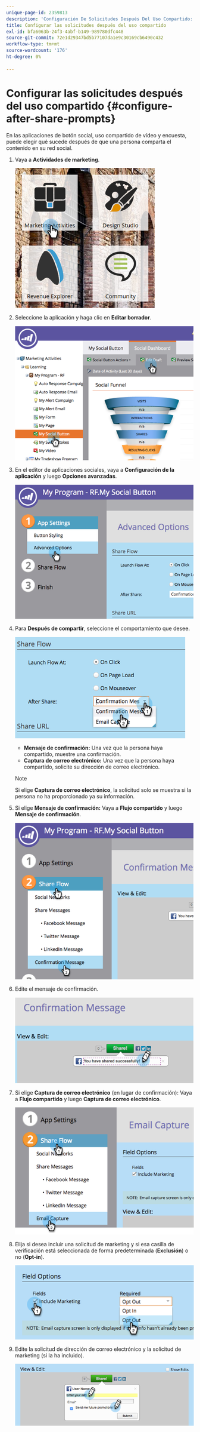 ```yaml
---
unique-page-id: 2359813
description: 'Configuración De Solicitudes Después Del Uso Compartido: Documentos De Marketo: Documentación Del Producto'
title: Configurar las solicitudes después del uso compartido
exl-id: bfa6063b-24f3-4abf-b149-989780dfc448
source-git-commit: 72e1d29347bd5b77107da1e9c30169cb6490c432
workflow-type: tm+mt
source-wordcount: '176'
ht-degree: 0%

---
```


# Configurar las solicitudes después del uso compartido {#configure-after-share-prompts}

En las aplicaciones de botón social, uso compartido de vídeo y encuesta, puede elegir qué sucede después de que una persona comparta el contenido en su red social.

1. Vaya a **Actividades de marketing**.

   ![](assets/ma.png)

1. Seleccione la aplicación y haga clic en **Editar borrador**.

   ![](assets/image2015-4-21-12-3a1-3a11.png)

1. En el editor de aplicaciones sociales, vaya a **Configuración de la aplicación** y luego **Opciones avanzadas**.

   ![](assets/image2015-4-21-12-3a10-3a54.png)

1. Para **Después de compartir**, seleccione el comportamiento que desee.

   ![](assets/image2015-4-21-12-3a18-3a32.png)

   * **Mensaje de confirmación:** Una vez que la persona haya compartido, muestre una confirmación.
   * **Captura de correo electrónico:** Una vez que la persona haya compartido, solicite su dirección de correo electrónico.

   >[!NOTE]
   >
   >Si elige **Captura de correo electrónico**, la solicitud solo se muestra si la persona no ha proporcionado ya su información.

1. Si elige **Mensaje de confirmación:** Vaya a **Flujo compartido** y luego **Mensaje de confirmación**.

   ![](assets/image2015-4-21-12-3a26-3a10.png)

1. Edite el mensaje de confirmación.

   ![](assets/image2015-4-21-12-3a31-3a41.png)

1. Si elige **Captura de correo electrónico** (en lugar de confirmación): Vaya a **Flujo compartido** y luego **Captura de correo electrónico**.

   ![](assets/image2015-4-21-12-3a46-3a15.png)

1. Elija si desea incluir una solicitud de marketing y si esa casilla de verificación está seleccionada de forma predeterminada (**Exclusión**) o no (**Opt-in**).

   ![](assets/image2015-4-21-12-3a48-3a51.png)

1. Edite la solicitud de dirección de correo electrónico y la solicitud de marketing (si la ha incluido).

   ![](assets/image2015-4-21-12-3a52-3a49.png)
